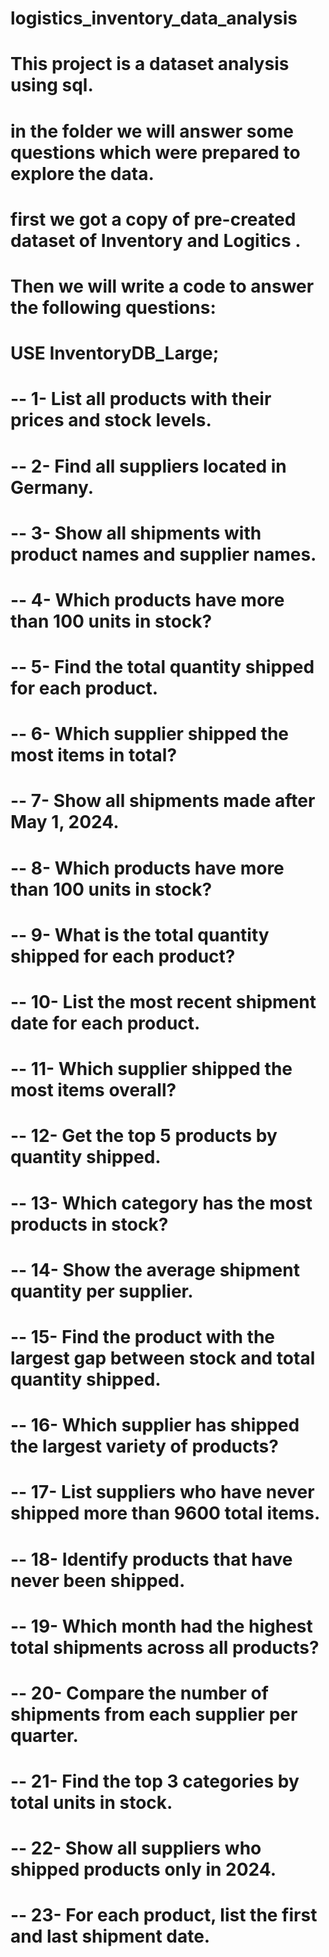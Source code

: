 # logistics_inventory_data_analysis
# This project is a dataset analysis using sql.
# in the folder we will answer some questions which were prepared to explore the data.

# first we got a copy of pre-created dataset of Inventory and Logitics .

# Then we will write a code to answer the following questions:

# USE InventoryDB_Large;

# -- 1- List all products with their prices and stock levels.

# -- 2- Find all suppliers located in Germany.

# -- 3- Show all shipments with product names and supplier names.

# -- 4- Which products have more than 100 units in stock?

# -- 5- Find the total quantity shipped for each product.

# -- 6- Which supplier shipped the most items in total?

# -- 7- Show all shipments made after May 1, 2024.

# -- 8- Which products have more than 100 units in stock?

# -- 9- What is the total quantity shipped for each product?

# -- 10- List the most recent shipment date for each product.

# -- 11- Which supplier shipped the most items overall?

# -- 12- Get the top 5 products by quantity shipped.

# -- 13- Which category has the most products in stock?

# -- 14- Show the average shipment quantity per supplier.

# -- 15- Find the product with the largest gap between stock and total quantity shipped.

# -- 16- Which supplier has shipped the largest variety of products?

# -- 17- List suppliers who have never shipped more than 9600 total items.

# -- 18- Identify products that have never been shipped.

# -- 19- Which month had the highest total shipments across all products?

# -- 20- Compare the number of shipments from each supplier per quarter.

# -- 21- Find the top 3 categories by total units in stock.

# -- 22- Show all suppliers who shipped products only in 2024.

# -- 23- For each product, list the first and last shipment date.
